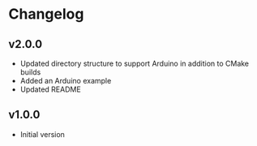 # Changelog

## v2.0.0
- Updated directory structure to support Arduino in addition to CMake builds
- Added an Arduino example
- Updated README

## v1.0.0
- Initial version
